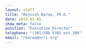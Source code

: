 ```yaml
---
layout: staff
title: "Rajnish Barua, Ph.D."
date: 2015-01-01
show_meta: false
position: "Executive Director"
telephone: "(301)588-5385 ext.308"
email: "rbarua@nrri.org"
---
```

